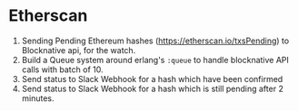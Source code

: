 # Etherscan

  1. Sending Pending Ethereum hashes (https://etherscan.io/txsPending) to Blocknative api, for the watch.
  2. Build a Queue system around erlang's `:queue` to handle blocknative API calls with batch of 10.
  3. Send status to Slack Webhook for a hash which have been confirmed
  4. Send status to Slack Webhook for a hash which is still pending after 2 minutes.